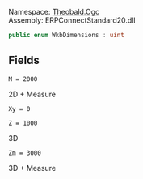 Namespace: [Theobald.Ogc](../)\
Assembly: ERPConnectStandard20.dll

```csharp
public enum WkbDimensions : uint

```

## Fields

`M = 2000`

2D + Measure

`Xy = 0`

`Z = 1000`

3D

`Zm = 3000`

3D + Measure
